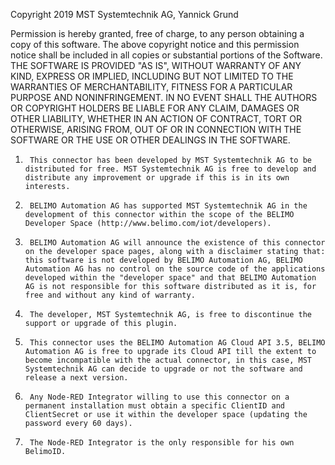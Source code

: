 Copyright 2019 MST Systemtechnik AG, Yannick Grund

Permission is hereby granted, free of charge, to any person obtaining a copy of this software.
The above copyright notice and this permission notice shall be included in all copies or substantial portions of the Software.
THE SOFTWARE IS PROVIDED "AS IS", WITHOUT WARRANTY OF ANY KIND, EXPRESS OR IMPLIED, INCLUDING BUT NOT LIMITED TO THE WARRANTIES OF MERCHANTABILITY, 
FITNESS FOR A PARTICULAR PURPOSE AND NONINFRINGEMENT. IN NO EVENT SHALL THE AUTHORS OR COPYRIGHT HOLDERS BE LIABLE FOR ANY CLAIM, 
DAMAGES OR OTHER LIABILITY, WHETHER IN AN ACTION OF CONTRACT, TORT OR OTHERWISE, ARISING FROM, 
OUT OF OR IN CONNECTION WITH THE SOFTWARE OR THE USE OR OTHER DEALINGS IN THE SOFTWARE.



1.      This connector has been developed by MST Systemtechnik AG to be distributed for free. MST Systemtechnik AG is free to develop and distribute any improvement or upgrade if this is in its own interests. 


2.      BELIMO Automation AG has supported MST Systemtechnik AG in the development of this connector within the scope of the BELIMO Developer Space (http://www.belimo.com/iot/developers).


3.      BELIMO Automation AG will announce the existence of this connector on the developer space pages, along with a disclaimer stating that: this software is not developed by BELIMO Automation AG, BELIMO Automation AG has no control on the source code of the applications developed within the "developer space" and that BELIMO Automation AG is not responsible for this software distributed as it is, for free and without any kind of warranty.


4.      The developer, MST Systemtechnik AG, is free to discontinue the support or upgrade of this plugin.


5.      This connector uses the BELIMO Automation AG Cloud API 3.5, BELIMO Automation AG is free to upgrade its Cloud API till the extent to become incompatible with the actual connector, in this case, MST Systemtechnik AG can decide to upgrade or not the software and release a next version.


6.      Any Node-RED Integrator willing to use this connector on a permanent installation must obtain a specific ClientID and ClientSecret or use it within the developer space (updating the password every 60 days).


7.      The Node-RED Integrator is the only responsible for his own BelimoID.